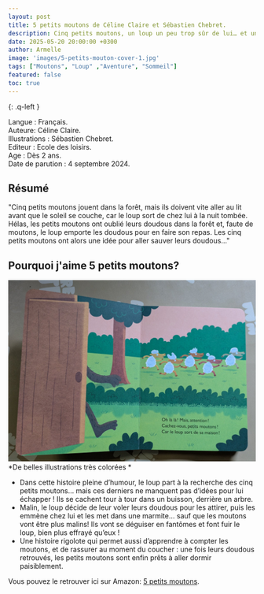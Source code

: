 ```yaml
---
layout: post
title: 5 petits moutons de Céline Claire et Sébastien Chebret.
description: Cinq petits moutons, un loup un peu trop sûr de lui… et une aventure pleine de cache-cache, de ruses et de doudous à retrouver !
date: 2025-05-20 20:00:00 +0300
author: Armelle
image: 'images/5-petits-mouton-cover-1.jpg'
tags: ["Moutons", "Loup" ,"Aventure", "Sommeil"]
featured: false
toc: true
---
```


{: .q-left }

Langue : Français.                            
Auteure: Céline Claire.  
Illustrations : Sébastien Chebret.    
Editeur : Ecole des loisirs.  
Age : Dès 2 ans.         
Date de parution : 4 septembre 2024.

## Résumé

"Cinq petits moutons jouent dans la forêt, mais ils doivent vite aller au lit avant que le soleil se couche, car le loup sort de chez lui à la nuit tombée.
Hélas, les petits moutons ont oublié leurs doudous dans la forêt et, faute de moutons, le loup emporte les doudous pour en faire son repas.
Les cinq petits moutons ont alors une idée pour aller sauver leurs doudous..."

## Pourquoi j'aime 5 petits moutons?

![De belles illustrations très colorées](images/5-petits-moutons-int.jpg)
*De belles illustrations très colorées *
- Dans cette histoire pleine d’humour, le loup part à la recherche des cinq petits moutons… mais ces derniers ne manquent pas d’idées pour lui échapper ! Ils se cachent tour à tour dans un buisson, derrière un arbre.
- Malin, le loup décide de leur voler leurs doudous pour les attirer, puis les emmène chez lui et les met dans une marmite… sauf que les moutons vont être plus malins! Ils vont se déguiser en fantômes et font fuir le loup, bien plus effrayé qu’eux !
- Une histoire rigolote qui permet aussi d’apprendre à compter les moutons, et de rassurer au moment du coucher : une fois leurs doudous retrouvés, les petits moutons sont enfin prêts à aller dormir paisiblement. 

Vous pouvez le retrouver ici sur Amazon: [5 petits moutons](https://amzn.to/3G5JBIk). 


